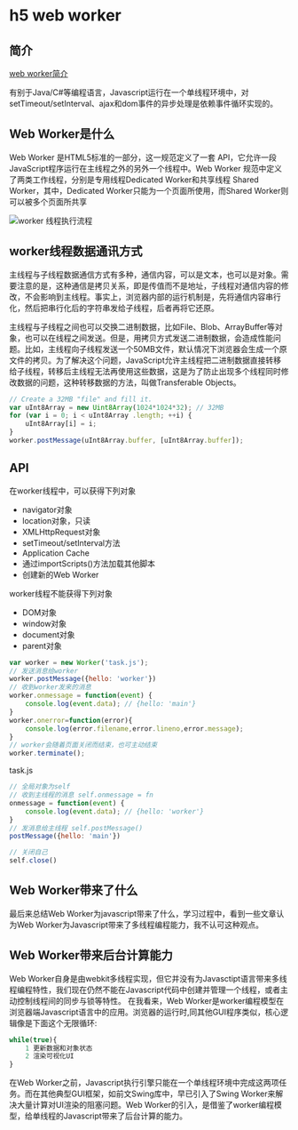 h5 web worker
===
简介
---
[web worker简介](https://www.cnblogs.com/stephenykk/p/8608450.html)

有别于Java/C#等编程语言，Javascript运行在一个单线程环境中，对setTimeout/setInterval、ajax和dom事件的异步处理是依赖事件循环实现的。


Web Worker是什么
---
Web Worker 是HTML5标准的一部分，这一规范定义了一套 API，它允许一段JavaScript程序运行在主线程之外的另外一个线程中。Web Worker 规范中定义了两类工作线程，分别是专用线程Dedicated Worker和共享线程 Shared Worker，其中，Dedicated Worker只能为一个页面所使用，而Shared Worker则可以被多个页面所共享

![worker 线程执行流程](https://upload-images.jianshu.io/upload_images/2898168-e1c751121bf52723.png?imageMogr2/auto-orient/strip|imageView2/2/w/826/format/webp)

worker线程数据通讯方式
---
主线程与子线程数据通信方式有多种，通信内容，可以是文本，也可以是对象。需要注意的是，这种通信是拷贝关系，即是传值而不是地址，子线程对通信内容的修改，不会影响到主线程。事实上，浏览器内部的运行机制是，先将通信内容串行化，然后把串行化后的字符串发给子线程，后者再将它还原。

主线程与子线程之间也可以交换二进制数据，比如File、Blob、ArrayBuffer等对象，也可以在线程之间发送。但是，用拷贝方式发送二进制数据，会造成性能问题。比如，主线程向子线程发送一个50MB文件，默认情况下浏览器会生成一个原文件的拷贝。为了解决这个问题，JavaScript允许主线程把二进制数据直接转移给子线程，转移后主线程无法再使用这些数据，这是为了防止出现多个线程同时修改数据的问题，这种转移数据的方法，叫做Transferable Objects。


```js
// Create a 32MB "file" and fill it.
var uInt8Array = new Uint8Array(1024*1024*32); // 32MB
for (var i = 0; i < uInt8Array .length; ++i) {
    uInt8Array[i] = i;
}
worker.postMessage(uInt8Array.buffer, [uInt8Array.buffer]);
```

API
---
在worker线程中，可以获得下列对象

- navigator对象
- location对象，只读
- XMLHttpRequest对象
- setTimeout/setInterval方法
- Application Cache
- 通过importScripts()方法加载其他脚本
- 创建新的Web Worker

worker线程不能获得下列对象

- DOM对象
- window对象
- document对象
- parent对象


```js
var worker = new Worker('task.js');
// 发送消息给worker
worker.postMessage({hello: 'worker'})
// 收到worker发来的消息
worker.onmessage = function(event) {
    console.log(event.data); // {hello: 'main'}
}
worker.onerror=function(error){
    console.log(error.filename,error.lineno,error.message);
}
// worker会随着页面关闭而结束，也可主动结束
worker.terminate();
```

task.js

```js
// 全局对象为self
// 收到主线程的消息 self.onmessage = fn
onmessage = function(event) {
    console.log(event.data); // {hello: 'worker'}
}
// 发消息给主线程 self.postMessage()
postMessage({hello: 'main'})

// 关闭自己
self.close()
```

Web Worker带来了什么
---
最后来总结Web Worker为javascript带来了什么，学习过程中，看到一些文章认为Web Worker为Javascript带来了多线程编程能力，我不认可这种观点。

Web Worker带来后台计算能力
---
Web Worker自身是由webkit多线程实现，但它并没有为Javasctipt语言带来多线程编程特性，我们现在仍然不能在Javascript代码中创建并管理一个线程，或者主动控制线程间的同步与锁等特性。
在我看来，Web Worker是worker编程模型在浏览器端Javascript语言中的应用。浏览器的运行时,同其他GUI程序类似，核心逻辑像是下面这个无限循环:

```js
while(true){  
    1 更新数据和对象状态  
    2 渲染可视化UI  
}
```

在Web Worker之前，Javascript执行引擎只能在一个单线程环境中完成这两项任务。而在其他典型GUI框架，如前文Swing库中，早已引入了Swing Worker来解决大量计算对UI渲染的阻塞问题。Web Worker的引入，是借鉴了worker编程模型，给单线程的Javascript带来了后台计算的能力。


